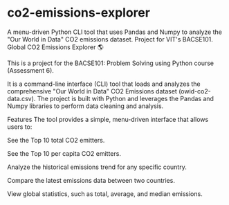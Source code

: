 # co2-emissions-explorer
A menu-driven Python CLI tool that uses Pandas and Numpy to analyze the "Our World in Data" CO2 emissions dataset. Project for VIT's BACSE101.
Global CO2 Emissions Explorer 🌎

This is a project for the BACSE101: Problem Solving using Python course (Assessment 6).

It is a command-line interface (CLI) tool that loads and analyzes the comprehensive "Our World in Data" CO2 Emissions dataset (owid-co2-data.csv). The project is built with Python and leverages the Pandas and Numpy libraries to perform data cleaning and analysis.

Features
The tool provides a simple, menu-driven interface that allows users to:

See the Top 10 total CO2 emitters.

See the Top 10 per capita CO2 emitters.

Analyze the historical emissions trend for any specific country.

Compare the latest emissions data between two countries.

View global statistics, such as total, average, and median emissions.
